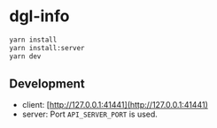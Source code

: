 # dgl-info

```bash
yarn install
yarn install:server
yarn dev
```

## Development

- client: [http://127.0.0.1:41441](http://127.0.0.1:41441)
- server: Port `API_SERVER_PORT` is used.
